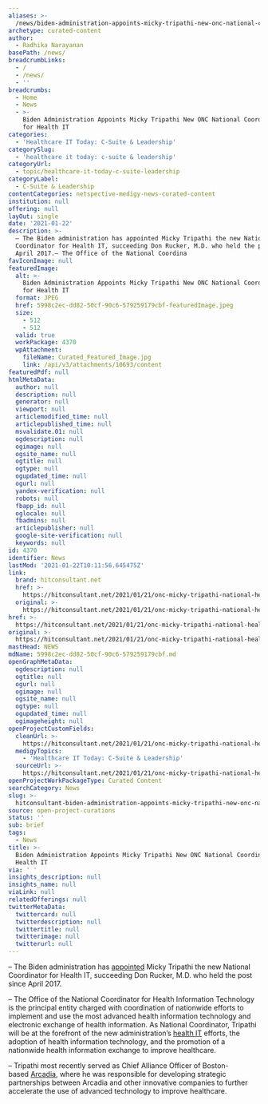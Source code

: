 ```yaml
---
aliases: >-
  /news/biden-administration-appoints-micky-tripathi-new-onc-national-coordinator-for-health-it
archetype: curated-content
author:
  - Radhika Narayanan
basePath: /news/
breadcrumbLinks:
  - /
  - /news/
  - ''
breadcrumbs:
  - Home
  - News
  - >-
    Biden Administration Appoints Micky Tripathi New ONC National Coordinator
    for Health IT
categories:
  - 'Healthcare IT Today: C-Suite & Leadership'
categorySlug:
  - 'healthcare it today: c-suite & leadership'
categoryUrl:
  - topic/healthcare-it-today-c-suite-leadership
categoryLabel:
  - C-Suite & Leadership
contentCategories: netspective-medigy-news-curated-content
institution: null
offering: null
layOut: single
date: '2021-01-22'
description: >-
  – The Biden administration has appointed Micky Tripathi the new National
  Coordinator for Health IT, succeeding Don Rucker, M.D. who held the post since
  April 2017.– The Office of the National Coordina
favIconImage: null
featuredImage:
  alt: >-
    Biden Administration Appoints Micky Tripathi New ONC National Coordinator
    for Health IT
  format: JPEG
  href: 5998c2ec-dd82-50cf-90c6-579259179cbf-featuredImage.jpeg
  size:
    - 512
    - 512
  valid: true
  workPackage: 4370
  wpAttachment:
    fileName: Curated_Featured_Image.jpg
    link: /api/v3/attachments/10693/content
featuredPdf: null
htmlMetaData:
  author: null
  description: null
  generator: null
  viewport: null
  articlemodified_time: null
  articlepublished_time: null
  msvalidate.01: null
  ogdescription: null
  ogimage: null
  ogsite_name: null
  ogtitle: null
  ogtype: null
  ogupdated_time: null
  ogurl: null
  yandex-verification: null
  robots: null
  fbapp_id: null
  oglocale: null
  fbadmins: null
  articlepublisher: null
  google-site-verification: null
  keywords: null
id: 4370
identifier: News
lastMod: '2021-01-22T10:11:56.645475Z'
link:
  brand: hitconsultant.net
  href: >-
    https://hitconsultant.net/2021/01/21/onc-micky-tripathi-national-health-it-coordinatior/#.YAqjvej7RPY
  original: >-
    https://hitconsultant.net/2021/01/21/onc-micky-tripathi-national-health-it-coordinatior/#.YAqjvej7RPY
href: >-
  https://hitconsultant.net/2021/01/21/onc-micky-tripathi-national-health-it-coordinatior/#.YAqjvej7RPY
original: >-
  https://hitconsultant.net/2021/01/21/onc-micky-tripathi-national-health-it-coordinatior/#.YAqjvej7RPY
mastHead: NEWS
mdName: 5998c2ec-dd82-50cf-90c6-579259179cbf.md
openGraphMetaData:
  ogdescription: null
  ogtitle: null
  ogurl: null
  ogimage: null
  ogsite_name: null
  ogtype: null
  ogupdated_time: null
  ogimageheight: null
openProjectCustomFields:
  cleanUrl: >-
    https://hitconsultant.net/2021/01/21/onc-micky-tripathi-national-health-it-coordinatior/#.YAqjvej7RPY
  medigyTopics:
    - 'Healthcare IT Today: C-Suite & Leadership'
  sourceUrl: >-
    https://hitconsultant.net/2021/01/21/onc-micky-tripathi-national-health-it-coordinatior/#.YAqjvej7RPY
openProjectWorkPackageType: Curated Content
searchCategory: News
slug: >-
  hitconsultant-biden-administration-appoints-micky-tripathi-new-onc-national-coordinator-for-health-it
source: open-project-curations
status: ''
sub: brief
tags:
  - News
title: >-
  Biden Administration Appoints Micky Tripathi New ONC National Coordinator for
  Health IT
via: ' '
insights_description: null
insights_name: null
viaLink: null
relatedOfferings: null
twitterMetaData:
  twittercard: null
  twitterdescription: null
  twittertitle: null
  twitterimage: null
  twitterurl: null
---
```

<p>– The Biden administration has <a href="https://www.hhs.gov/about/leadership/index.html">appointed</a> Micky Tripathi the new National Coordinator for Health IT, succeeding Don Rucker, M.D. who held the post since April 2017.</p><p>– The Office of the National Coordinator for Health Information Technology is the principal entity charged with coordination of nationwide efforts to implement and use the most advanced health information technology and electronic exchange of health information. As National Coordinator, Tripathi will be at the forefront of the new administration’s <a href="https://hitconsultant.net/category/health-it/">health IT</a> efforts, the adoption of health information technology, and the promotion of a nationwide health information exchange to improve healthcare.</p><p>– Tripathi most recently served as Chief Alliance Officer of Boston-based&nbsp;<a href="https://u7061146.ct.sendgrid.net/ls/click?upn=4tNED-2FM8iDZJQyQ53jATUaSbt08uEXY53IC9-2Fy5W8Dc-3DX2AV_f5FEjrg-2FdibLos3yqr7j-2B0-2B1XAGFn1PvGrVG-2FuzAdFQ1ChKtAqc1wQ5i-2FN2mcVfNf6SNg2mDUeNHqtdTXr50d1cZUjJDpsOlqRWNKdD5QFIYNTyfWmemYKrQQ1qdBheFvsJ6k2HR7ZqtXKWy97d30uw5-2BFLiuPppLGVXDFS7bcxdQ-2FziWrDnU-2Fbs190ZAmSqy9QVDAoFUORcXc9n-2FsrdlI2o4j-2F4WFXG3HmOgE3U9yPAIuSJp-2FZSBxT0-2FPs1Tm3EtS8rq53Q2pEG-2FafnRF0fwUNcNAwNW8LDLbf-2Bw3JhjX3N0D2Q0DGHIxDmW9c2p3KyBTphK0iKjfyNBvOvbTKyIB-2Bj718r0rC6OtglJPr49aI-3D">Arcadia</a>, where he was responsible for developing strategic partnerships between&nbsp;Arcadia&nbsp;and other innovative companies to further accelerate the use of advanced technology to improve healthcare.</p>